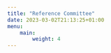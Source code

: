 ```yaml
---
title: "Reference Committee"
date: 2023-03-02T21:13:25+01:00
menu:
    main:
        weight: 4
---
```



